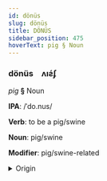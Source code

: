 ```yaml
---
id: dönüs
slug: dönüs
title: DÖNÜS
sidebar_position: 475
hoverText: pig § Noun
---
```


### dönüs&emsp;<span kind="abugida">ʌıƨ́ʄ</span>

*pig* **§** Noun

**IPA**: /ˈdo.nus/

**Verb**: to be a pig/swine

**Noun**: pig/swine

**Modifier**: pig/swine-related

<details>
    <summary>Origin</summary>
    Azerbaijani donuz [doˈnuz]<br/>
    <em>Turkic Language Family</em>
</details>